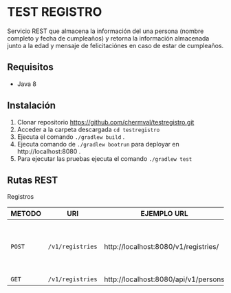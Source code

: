 # TEST REGISTRO
Servicio REST que almacena la información del una persona (nombre completo y fecha de cumpleaños) y retorna la información almacenada junto a la edad y mensaje de felicitaciónes en caso de estar de cumpleaños.

## Requisitos
- Java 8

## Instalación
1. Clonar repositorio https://github.com/chermval/testregistro.git 
2. Acceder a la carpeta descargada `cd testregistro`
3. Ejecuta el comando `./gradlew build` .
4. Ejecuta comando de `./gradlew bootrun` para deployar en http://localhost:8080 . 
4. Para ejecutar las pruebas ejecuta el comando `./gradlew test`

## Rutas REST
Registros

| METODO  | URI               | EJEMPLO  URL                          | PARAMETROS                 | 
|---------|-------------------|---------------------------------------|----------------------------|
| `POST`  | `/v1/registries`  |  http://localhost:8080/v1/registries/ |body params: { "names":"pablo ", "lastNames": "perez", "birthday":"1990-01-01" } | 
| `GET`   | `/v1/registries`  |  http://localhost:8080/api/v1/persons |                            |

